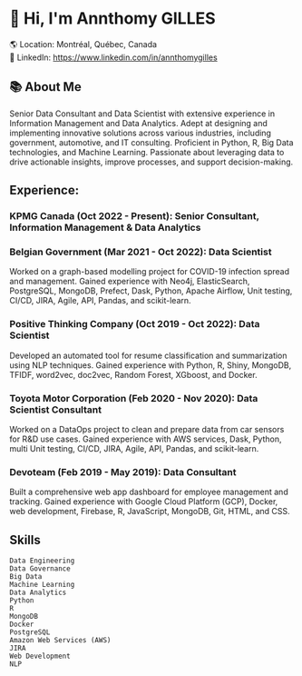 
# 👋 Hi, I'm Annthomy GILLES

🌎 Location: Montréal, Québec, Canada  
🔗 LinkedIn: https://www.linkedin.com/in/annthomygilles

## 📚 About Me
Senior Data Consultant and Data Scientist with extensive experience in Information Management and Data Analytics. Adept at designing and implementing innovative solutions across various industries, including government, automotive, and IT consulting. Proficient in Python, R, Big Data technologies, and Machine Learning. Passionate about leveraging data to drive actionable insights, improve processes, and support decision-making.

## Experience:

### KPMG Canada (Oct 2022 - Present): Senior Consultant, Information Management & Data Analytics

### Belgian Government (Mar 2021 - Oct 2022): Data Scientist

   Worked on a graph-based modelling project for COVID-19 infection spread and management.
   Gained experience with Neo4j, ElasticSearch, PostgreSQL, MongoDB, Prefect, Dask, Python, Apache Airflow, Unit testing, CI/CD, JIRA, Agile, API, Pandas, and scikit-learn.

### Positive Thinking Company (Oct 2019 - Oct 2022): Data Scientist
Developed an automated tool for resume classification and summarization using NLP techniques.
Gained experience with Python, R, Shiny, MongoDB, TFIDF, word2vec, doc2vec, Random Forest, XGboost, and Docker.

###  Toyota Motor Corporation (Feb 2020 - Nov 2020): Data Scientist Consultant
Worked on a DataOps project to clean and prepare data from car sensors for R&D use cases.
Gained experience with AWS services, Dask, Python, multi Unit testing, CI/CD, JIRA, Agile, API, Pandas, and scikit-learn.

### Devoteam (Feb 2019 - May 2019): Data Consultant
Built a comprehensive web app dashboard for employee management and tracking.
Gained experience with Google Cloud Platform (GCP), Docker, web development, Firebase, R, JavaScript, MongoDB, Git, HTML, and CSS.

## Skills

    Data Engineering
    Data Governance
    Big Data
    Machine Learning
    Data Analytics
    Python
    R
    MongoDB
    Docker
    PostgreSQL
    Amazon Web Services (AWS)
    JIRA
    Web Development
    NLP
